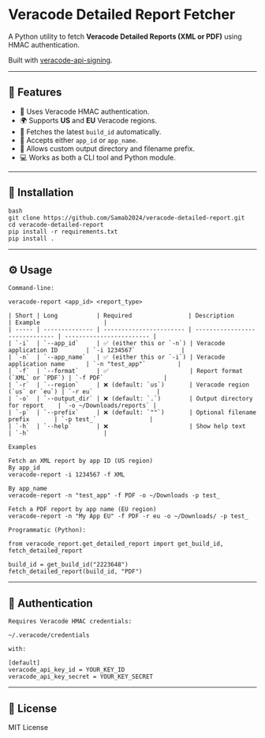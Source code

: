 # Veracode Detailed Report Fetcher

A Python utility to fetch **Veracode Detailed Reports (XML or PDF)** using HMAC authentication.

Built with [veracode-api-signing](https://github.com/veracode/veracode-python-hmac-example).

---

## 🚀 Features

- 🔐 Uses Veracode HMAC authentication.
- 🌍 Supports **US** and **EU** Veracode regions.
- 🧩 Fetches the latest `build_id` automatically.
- 🧠 Accepts either `app_id` or `app_name`.
- 💾 Allows custom output directory and filename prefix.
- 💻 Works as both a CLI tool and Python module.

---

## 🧩 Installation
```
bash
git clone https://github.com/Samab2024/veracode-detailed-report.git
cd veracode-detailed-report
pip install -r requirements.txt
pip install .
```
---

## ⚙️ Usage
```
Command-line:

veracode-report <app_id> <report_type>

| Short | Long           | Required                | Description                    | Example                  |
| ----- | -------------- | ----------------------- | ------------------------------ | ------------------------ |
| `-i`  | `--app_id`     | ✅ (either this or `-n`) | Veracode application ID        | `-i 1234567`             |
| `-n`  | `--app_name`   | ✅ (either this or `-i`) | Veracode application name      | `-n "test_app"`         |
| `-f`  | `--format`     | ✅                       | Report format (`XML` or `PDF`) | `-f PDF`                 |
| `-r`  | `--region`     | ❌ (default: `us`)       | Veracode region (`us` or `eu`) | `-r eu`                  |
| `-o`  | `--output_dir` | ❌ (default: `.`)        | Output directory for report    | `-o ~/Downloads/reports` |
| `-p`  | `--prefix`     | ❌ (default: `""`)       | Optional filename prefix       | `-p test_`               |
| `-h`  | `--help`       | ❌                       | Show help text                 | `-h`                     |

Examples

Fetch an XML report by app ID (US region)
By app_id
veracode-report -i 1234567 -f XML

By app_name
veracode-report -n "test_app" -f PDF -o ~/Downloads -p test_

Fetch a PDF report by app name (EU region)
veracode-report -n "My App EU" -f PDF -r eu -o ~/Downloads/ -p test_

Programmatic (Python):

from veracode_report.get_detailed_report import get_build_id, fetch_detailed_report

build_id = get_build_id("2223648")
fetch_detailed_report(build_id, "PDF")
```
---

## 🪪 Authentication
```
Requires Veracode HMAC credentials:

~/.veracode/credentials

with:

[default]
veracode_api_key_id = YOUR_KEY_ID
veracode_api_key_secret = YOUR_KEY_SECRET
```
---

## 📜 License

MIT License
